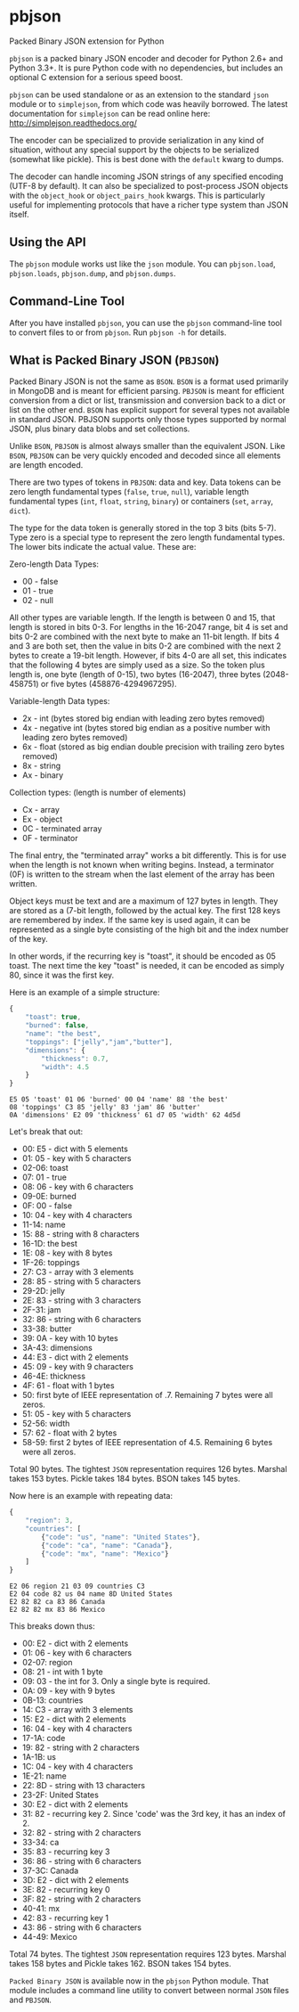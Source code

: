 pbjson
======

Packed Binary JSON extension for Python

`pbjson` is a packed binary JSON encoder and decoder for Python 2.6+ and Python 3.3+. It is pure Python code with no dependencies, but includes an optional C extension for a serious speed boost.

`pbjson` can be used standalone or as an extension to the standard `json` module or to `simplejson`, from which code was heavily borrowed. The latest documentation for `simplejson` can be read online here:
<http://simplejson.readthedocs.org/>

The encoder can be specialized to provide serialization in any kind of situation, without any special support by the objects to be serialized (somewhat like pickle). This is best done with the `default` kwarg to dumps.

The decoder can handle incoming JSON strings of any specified encoding (UTF-8 by default). It can also be specialized to post-process JSON objects with the `object_hook` or `object_pairs_hook` kwargs. This
is particularly useful for implementing protocols that have a richer type system than JSON itself.

Using the API
-------------

The `pbjson` module works ust like the `json` module. You can `pbjson.load`, `pbjson.loads`, `pbjson.dump`, and `pbjson.dumps`.

Command-Line Tool
-----------------

After you have installed `pbjson`, you can use the `pbjson` command-line tool to convert files to or from `pbjson`.
Run `pbjson -h` for details.

What is Packed Binary JSON (`PBJSON`)
-----------------------------------

Packed Binary JSON is not the same as `BSON`. `BSON` is a format used primarily in MongoDB and is meant for efficient parsing. `PBJSON` is meant for efficient conversion from a dict or list, transmission and conversion back to a dict or list on the other end. `BSON` has explicit support for several types not available in standard JSON. PBJSON supports only those types supported by normal JSON, plus binary data blobs and set collections.

Unlike `BSON`, `PBJSON` is almost always smaller than the equivalent JSON. Like `BSON`, `PBJSON` can be very quickly encoded and decoded since all elements are length encoded.

There are two types of tokens in `PBJSON`: data and key. Data tokens can be zero length fundamental types (`false`, `true`, `null`), variable length fundamental types (`int`, `float`, `string`, `binary`) or containers (`set`, `array`, `dict`).

The type for the data token is generally stored in the top 3 bits (bits 5-7). Type zero is a special type to represent the zero length fundamental types. The lower bits indicate the actual value. These are:

Zero-length Data Types:

- 00 - false
- 01 - true
- 02 - null

All other types are variable length. If the length is between 0 and 15, that length is stored in bits 0-3. For lengths in the 16-2047 range, bit 4 is set and bits 0-2 are combined with the next byte to make an 11-bit length. If bits 4 and 3 are both set, then the value in bits 0-2 are combined with the next 2 bytes to create a 19-bit length. However, if bits 4-0 are all set, this indicates that the following 4 bytes are simply used as a size. So the token plus length is, one byte (length of 0-15), two bytes (16-2047), three bytes (2048-458751) or five bytes (458876-4294967295).

Variable-length Data types:

- 2x - int (bytes stored big endian with leading zero bytes removed)
- 4x - negative int (bytes stored big endian as a positive number with leading zero bytes removed)
- 6x - float (stored as big endian double precision with trailing zero bytes removed)
- 8x - string
- Ax - binary

Collection types: (length is number of elements)

- Cx - array
- Ex - object
- 0C - terminated array
- 0F - terminator

The final entry, the "terminated array" works a bit differently. This is for use when the length is not known when writing begins. Instead, a terminator (0F) is written to the stream when the last element of the array has been written.

Object keys must be text and are a maximum of 127 bytes in length. They are stored as a (7-bit length, followed by the actual key. The first 128 keys are remembered by index. If the same key is used again, it can be represented as a single byte consisting of the high bit and the index number of the key.

In other words, if the recurring key is "toast", it should be encoded as 05 toast. The next time the key "toast" is needed, it can be encoded as simply 80, since it was the first key.

Here is an example of a simple structure:

```javascript
{
    "toast": true,
    "burned": false,
    "name": "the best",
    "toppings": ["jelly","jam","butter"],
    "dimensions": {
        "thickness": 0.7,
        "width": 4.5
    }
}
```

    E5 05 'toast' 01 06 'burned' 00 04 'name' 88 'the best'
    08 'toppings' C3 85 'jelly' 83 'jam' 86 'butter'
    0A 'dimensions' E2 09 'thickness' 61 d7 05 'width' 62 4d5d

Let's break that out:

- 00: E5 - dict with 5 elements
- 01: 05 - key with 5 characters
- 02-06: toast
- 07: 01 - true
- 08: 06 - key with 6 characters
- 09-0E: burned
- 0F: 00 - false
- 10: 04 - key with 4 characters
- 11-14: name
- 15: 88 - string with 8 characters
- 16-1D: the best
- 1E: 08 - key with 8 bytes
- 1F-26: toppings
- 27: C3 - array with 3 elements
- 28: 85 - string with 5 characters
- 29-2D: jelly
- 2E: 83 - string with 3 characters
- 2F-31: jam
- 32: 86 - string with 6 characters
- 33-38: butter
- 39: 0A - key with 10 bytes
- 3A-43: dimensions
- 44: E3 - dict with 2 elements
- 45: 09 - key with 9 characters
- 46-4E: thickness
- 4F: 61 - float with 1 bytes
- 50: first byte of IEEE representation of .7. Remaining 7 bytes were all zeros.
- 51: 05 - key with 5 characters
- 52-56: width
- 57: 62 - float with 2 bytes
- 58-59: first 2 bytes of IEEE representation of 4.5. Remaining 6 bytes were all zeros.

Total 90 bytes. The tightest `JSON` representation requires 126 bytes. Marshal takes 153 bytes. Pickle takes 184 bytes. BSON takes 145 bytes.

Now here is an example with repeating data:

```javascript
{
    "region": 3,
    "countries": [
        {"code": "us", "name": "United States"},
        {"code": "ca", "name": "Canada"},
        {"code": "mx", "name": "Mexico"}
    ]
}
```

    E2 06 region 21 03 09 countries C3
    E2 04 code 82 us 04 name 8D United States
    E2 82 82 ca 83 86 Canada
    E2 82 82 mx 83 86 Mexico

This breaks down thus:

- 00: E2 - dict with 2 elements
- 01: 06 - key with 6 characters
- 02-07: region
- 08: 21 - int with 1 byte
- 09: 03 - the int for 3. Only a single byte is required.
- 0A: 09 - key with 9 bytes
- 0B-13: countries
- 14: C3 - array with 3 elements
- 15: E2 - dict with 2 elements
- 16: 04 - key with 4 characters
- 17-1A: code
- 19: 82 - string with 2 characters
- 1A-1B: us
- 1C: 04 - key with 4 characters
- 1E-21: name
- 22: 8D - string with 13 characters
- 23-2F: United States
- 30: E2 - dict with 2 elements
- 31: 82 - recurring key 2. Since 'code' was the 3rd key, it has an index of 2.
- 32: 82 - string with 2 characters
- 33-34: ca
- 35: 83 - recurring key 3
- 36: 86 - string with 6 characters
- 37-3C: Canada
- 3D: E2 - dict with 2 elements
- 3E: 82 - recurring key 0
- 3F: 82 - string with 2 characters
- 40-41: mx
- 42: 83 - recurring key 1
- 43: 86 - string with 6 characters
- 44-49: Mexico

Total 74 bytes. The tightest `JSON` representation requires 123 bytes. Marshal takes 158 bytes and Pickle takes 162. BSON takes 154 bytes.

`Packed Binary JSON` is available now in the `pbjson` Python module. That module includes a command line utility to convert between normal `JSON` files and `PBJSON`.